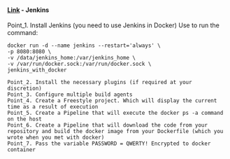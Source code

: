 #### [Link](https://github.com/aleksey-nalivaiko/Internship/tree/master/task4) - Jenkins

Point_1. Install Jenkins (you need to use Jenkins in Docker)
Use to run the command:
```
docker run -d --name jenkins --restart='always' \
-p 8080:8080 \
-v /data/jenkins_home:/var/jenkins_home \
-v /var/run/docker.sock:/var/run/docker.sock \
jenkins_with_docker

Point_2. Install the necessary plugins (if required at your discretion)
Point_3. Configure multiple build agents
Point_4. Create a Freestyle project. Which will display the current time as a result of execution
Point_5. Create a Pipeline that will execute the docker ps -a command on the host
Point_6. Create a Pipeline that will download the code from your repository and build the docker image from your Dockerfile (which you wrote when you met with docker)
Point_7. Pass the variable PASSWORD = QWERTY! Encrypted to docker container